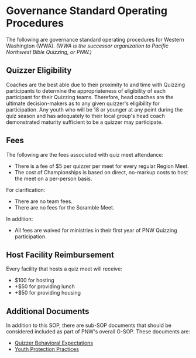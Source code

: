 # Governance Standard Operating Procedures

The following are governance standard operating procedures for Western Washington (WWA).
_(WWA is the successor organization to Pacific Northwest Bible Quizzing, or PNW.)_

## Quizzer Eligibility

Coaches are the best able due to their proximity to and time with Quizzing participants to determine the appropriateness of eligibility of each participant for their Quizzing teams. Therefore, head coaches are the ultimate decision-makers as to any given quizzer's eligibility for participation. Any youth who will be 18 or younger at any point during the quiz season and has adequately to their local group's head coach demonstrated maturity sufficient to be a quizzer may participate.

## Fees

The following are the fees associated with quiz meet attendance:

- There is a fee of $5 per quizzer per meet for every regular Region Meet.
- The cost of Championships is based on direct, no-markup costs to host the meet on a per-person basis.

For clarification:

- There are no team fees.
- There are no fees for the Scramble Meet.

In addition:

- All fees are waived for ministries in their first year of PNW Quizzing participation.

## Host Facility Reimbursement

Every facility that hosts a quiz meet will receive:

- $100 for hosting
- +$50 for providing lunch
- +$50 for providing housing

## Additional Documents

In addition to this SOP, there are sub-SOP documents that should be considered included as part of PNW's overall G-SOP. These documents are:

- [Quizzer Behavioral Expectations](behavioral_expectations.md)
- [Youth Protection Practices](youth_protection_practices.md)
